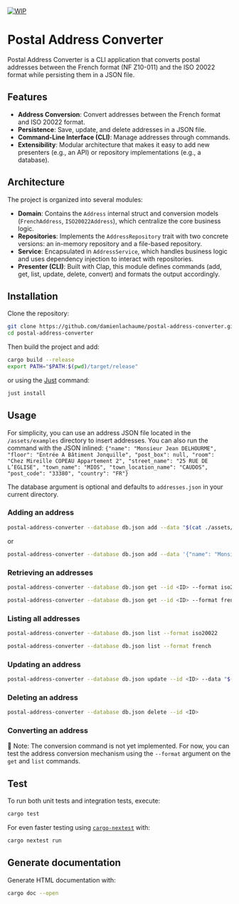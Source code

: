 [![WIP](https://img.shields.io/badge/status-WIP-yellow.svg)](https://github.com/damienlachaume/postal-address-converter)

# Postal Address Converter

Postal Address Converter is a CLI application that converts postal addresses between the French format (NF Z10-011) and the ISO 20022 format while persisting them in a JSON file.

## Features

- **Address Conversion**: Convert addresses between the French format and ISO 20022 format.
- **Persistence**: Save, update, and delete addresses in a JSON file.
- **Command-Line Interface (CLI)**: Manage addresses through commands.
- **Extensibility**: Modular architecture that makes it easy to add new presenters (e.g., an API) or repository implementations (e.g., a database).

## Architecture

The project is organized into several modules:

- **Domain**: Contains the `Address` internal struct and conversion models (`FrenchAddress`, `ISO20022Address`), which centralize the core business logic.
- **Repositories**: Implements the `AddressRepository` trait with two concrete versions: an in-memory repository and a file-based repository.
- **Service**: Encapsulated in `AddressService`, which handles business logic and uses dependency injection to interact with repositories.
- **Presenter (CLI)**: Built with Clap, this module defines commands (add, get, list, update, delete, convert) and formats the output accordingly.

## Installation

Clone the repository:

```bash
git clone https://github.com/damienlachaume/postal-address-converter.git
cd postal-address-converter
```

Then build the project and add:

```bash
cargo build --release
export PATH="$PATH:$(pwd)/target/release"
```

or using the [Just](https://github.com/casey/just) command:

```bash
just install
```

## Usage

For simplicity, you can use an address JSON file located in the `/assets/examples` directory to insert addresses.
You can also run the command with the JSON inlined: `{"name": "Monsieur Jean DELHOURME", "floor": "Entrée A Bâtiment Jonquille", "post_box": null, "room": "Chez Mireille COPEAU Appartement 2", "street_name": "25 RUE DE L’EGLISE", "town_name": "MIOS", "town_location_name": "CAUDOS", "post_code": "33380", "country": "FR"}`

The database argument is optional and defaults to `addresses.json` in your current directory.

### Adding an address

```bash
postal-address-converter --database db.json add --data "$(cat ./assets/examples/internal_address_01.json)"
```

or

```bash
postal-address-converter --database db.json add --data '{"name": "Monsieur Jean DELHOURME", "floor": "Entrée A Bâtiment Jonquille", "post_box": null, "room": "Chez Mireille COPEAU Appartement 2", "street_name": "25 RUE DE L’EGLISE", "town_name": "MIOS", "town_location_name": "CAUDOS", "post_code": "33380", "country": "FR"}'
```

### Retrieving an addresses

```bash
postal-address-converter --database db.json get --id <ID> --format iso20022
```

```bash
postal-address-converter --database db.json get --id <ID> --format french
```

### Listing all addresses

```bash
postal-address-converter --database db.json list --format iso20022
```

```bash
postal-address-converter --database db.json list --format french
```

### Updating an address

```bash
postal-address-converter --database db.json update --id <ID> --data "$(cat ./assets/examples/updated_address.json)"
```

### Deleting an address

```bash
postal-address-converter --database db.json delete --id <ID>
```

### Converting an address

🚧 Note: The conversion command is not yet implemented.
For now, you can test the address conversion mechanism using the `--format` argument on the `get` and `list` commands.

## Test

To run both unit tests and integration tests, execute:

```bash
cargo test

```

For even faster testing using [`cargo-nextest`](https://crates.io/crates/cargo-nextest) with:

```bash
cargo nextest run

```

## Generate documentation

Generate HTML documentation with:

```bash
cargo doc --open
```
